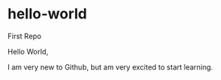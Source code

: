 # hello-world
First Repo

Hello World,

  I am very new to Github, but am very excited to start learning.

